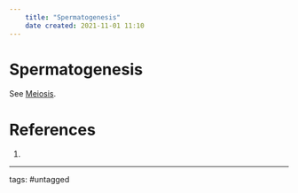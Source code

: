 ```yaml
---
	title: "Spermatogenesis"
	date created: 2021-11-01 11:10
---
```

# Spermatogenesis

See [Meiosis](Meiosis).
 

# References
1. 

---
tags: #untagged